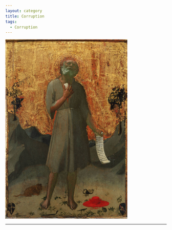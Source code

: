 ```yaml
---
layout: category
title: Corruption
tags:
  - Corruption
---
```


<img alt="Fra Angelico - Penitent St. Jerome (1424 Princeton)" title="Take off your fancy hat, go preach in the Wilderness, and the sky will be full of glory." src="https://github.com/VanitasVanitatum/VanitasVanitatum.github.io/blob/master/images/Corruption.png?raw=true"/>

___
